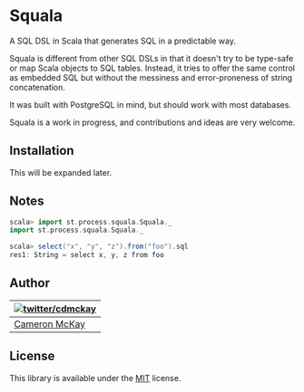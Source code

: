 # Squala

A SQL DSL in Scala that generates SQL in a predictable way.

Squala is different from other SQL DSLs in that it doesn't try to be type-safe or map Scala objects to SQL tables.
Instead, it tries to offer the same control as embedded SQL but without the messiness and error-proneness of
string concatenation.

It was built with PostgreSQL in mind, but should work with most databases.

Squala is a work in progress, and contributions and ideas are very welcome.

## Installation

This will be expanded later.

## Notes

```scala
scala> import st.process.squala.Squala._
import st.process.squala.Squala._

scala> select("x", "y", "z").from("foo").sql
res1: String = select x, y, z from foo
```

## Author

| [![twitter/cdmckay](https://gravatar.com/avatar/b181c028e6b51d408450e12ab68bf25c?s=70)](https://twitter.com/cdmckay "Follow @cdmckay on Twitter") |
|---|
| [Cameron McKay](https://cdmckay.org/) |

## License

This library is available under the [MIT](http://opensource.org/licenses/mit-license.php) license.
